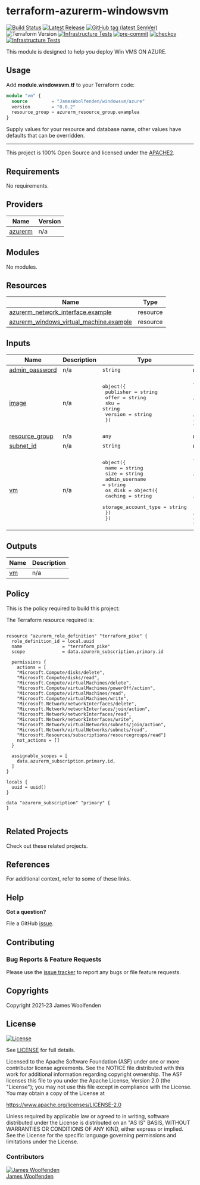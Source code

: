 # terraform-azurerm-windowsvm

[![Build Status](https://github.com/JamesWoolfenden/terraform-azurerm-windowsvm/workflows/Verify/badge.svg?branch=main)](https://github.com/JamesWoolfenden/terraform-azurerm-windowsvm)
[![Latest Release](https://img.shields.io/github/release/JamesWoolfenden/terraform-azurerm-windowsvm.svg)](https://github.com/JamesWoolfenden/terraform-azurerm-windowsvm/releases/latest)
[![GitHub tag (latest SemVer)](https://img.shields.io/github/tag/JamesWoolfenden/terraform-azurerm-windowsvm.svg?label=latest)](https://github.com/JamesWoolfenden/terraform-azurerm-windowsvm/releases/latest)
![Terraform Version](https://img.shields.io/badge/tf-%3E%3D0.14.0-blue.svg)
[![Infrastructure Tests](https://www.bridgecrew.cloud/badges/github/JamesWoolfenden/terraform-azurerm-windowsvm/cis_aws)](https://www.bridgecrew.cloud/link/badge?vcs=github&fullRepo=JamesWoolfenden%2Fterraform-azurerm-windowsvm&benchmark=CIS+AWS+V1.2)
[![pre-commit](https://img.shields.io/badge/pre--commit-enabled-brightgreen?logo=pre-commit&logoColor=white)](https://github.com/pre-commit/pre-commit)
[![checkov](https://img.shields.io/badge/checkov-verified-brightgreen)](https://www.checkov.io/)
[![Infrastructure Tests](https://www.bridgecrew.cloud/badges/github/jameswoolfenden/terraform-azurerm-windowsvm/general)](https://www.bridgecrew.cloud/link/badge?vcs=github&fullRepo=JamesWoolfenden%2Fterraform-azurerm-windowsvm&benchmark=INFRASTRUCTURE+SECURITY)

This module is designed to help you deploy Win VMS ON AZURE.

## Usage

Add **module.windowsvm.tf** to your Terraform code:

```terraform
module "vm" {
  source         = "JamesWoolfenden/windowsvm/azure"
  version        = "0.0.2"
  resource_group = azurerm_resource_group.examplea
}

```

Supply values for your resource and database name, other values have defaults that can be overridden.

---

This project is 100% Open Source and licensed under the [APACHE2](LICENSE).

<!-- BEGINNING OF PRE-COMMIT-TERRAFORM DOCS HOOK -->
## Requirements

No requirements.

## Providers

| Name | Version |
|------|---------|
| <a name="provider_azurerm"></a> [azurerm](#provider\_azurerm) | n/a |

## Modules

No modules.

## Resources

| Name | Type |
|------|------|
| [azurerm_network_interface.example](https://registry.terraform.io/providers/hashicorp/azurerm/latest/docs/resources/network_interface) | resource |
| [azurerm_windows_virtual_machine.example](https://registry.terraform.io/providers/hashicorp/azurerm/latest/docs/resources/windows_virtual_machine) | resource |

## Inputs

| Name | Description | Type | Default | Required |
|------|-------------|------|---------|:--------:|
| <a name="input_admin_password"></a> [admin\_password](#input\_admin\_password) | n/a | `string` | n/a | yes |
| <a name="input_image"></a> [image](#input\_image) | n/a | <pre>object({<br>    publisher = string<br>    offer     = string<br>    sku       = string<br>    version   = string<br>  })</pre> | <pre>{<br>  "offer": "WindowsServer",<br>  "publisher": "MicrosoftWindowsServer",<br>  "sku": "2016-Datacenter",<br>  "version": "latest"<br>}</pre> | no |
| <a name="input_resource_group"></a> [resource\_group](#input\_resource\_group) | n/a | `any` | n/a | yes |
| <a name="input_subnet_id"></a> [subnet\_id](#input\_subnet\_id) | n/a | `string` | n/a | yes |
| <a name="input_vm"></a> [vm](#input\_vm) | n/a | <pre>object({<br>    name           = string<br>    size           = string<br>    admin_username = string<br>    os_disk = object({<br>      caching              = string<br>      storage_account_type = string<br>    })<br>  })</pre> | <pre>{<br>  "admin_username": "adminuser",<br>  "name": "myfirstwinvm",<br>  "os_disk": {<br>    "caching": "ReadWrite",<br>    "storage_account_type": "Standard_LRS"<br>  },<br>  "size": "Standard_F2"<br>}</pre> | no |

## Outputs

| Name | Description |
|------|-------------|
| <a name="output_vm"></a> [vm](#output\_vm) | n/a |
<!-- END OF PRE-COMMIT-TERRAFORM DOCS HOOK -->

## Policy

This is the policy required to build this project:

<!-- BEGINNING OF PRE-COMMIT-PIKE DOCS HOOK -->
The Terraform resource required is:

```golang

resource "azurerm_role_definition" "terraform_pike" {
  role_definition_id = local.uuid
  name               = "terraform_pike"
  scope              = data.azurerm_subscription.primary.id

  permissions {
    actions = [
    "Microsoft.Compute/disks/delete",
    "Microsoft.Compute/disks/read",
    "Microsoft.Compute/virtualMachines/delete",
    "Microsoft.Compute/virtualMachines/powerOff/action",
    "Microsoft.Compute/virtualMachines/read",
    "Microsoft.Compute/virtualMachines/write",
    "Microsoft.Network/networkInterfaces/delete",
    "Microsoft.Network/networkInterfaces/join/action",
    "Microsoft.Network/networkInterfaces/read",
    "Microsoft.Network/networkInterfaces/write",
    "Microsoft.Network/virtualNetworks/subnets/join/action",
    "Microsoft.Network/virtualNetworks/subnets/read",
    "Microsoft.Resources/subscriptions/resourcegroups/read"]
    not_actions = []
  }

  assignable_scopes = [
    data.azurerm_subscription.primary.id,
  ]
}

locals {
  uuid = uuid()
}

data "azurerm_subscription" "primary" {
}


```
<!-- END OF PRE-COMMIT-PIKE DOCS HOOK -->

## Related Projects

Check out these related projects.

## References

For additional context, refer to some of these links.

## Help

**Got a question?**

File a GitHub [issue](https://github.com/JamesWoolfenden/terraform-azurerm-windowsvm/issues).

## Contributing

### Bug Reports & Feature Requests

Please use the [issue tracker](https://github.com/JamesWoolfenden/terraform-azurerm-windowsvm/issues) to report any bugs or file feature requests.

## Copyrights

Copyright 2021-23 James Woolfenden

## License

[![License](https://img.shields.io/badge/License-Apache%202.0-blue.svg)](https://opensource.org/licenses/Apache-2.0)

See [LICENSE](LICENSE) for full details.

Licensed to the Apache Software Foundation (ASF) under one
or more contributor license agreements. See the NOTICE file
distributed with this work for additional information
regarding copyright ownership. The ASF licenses this file
to you under the Apache License, Version 2.0 (the
"License"); you may not use this file except in compliance
with the License. You may obtain a copy of the License at

<https://www.apache.org/licenses/LICENSE-2.0>

Unless required by applicable law or agreed to in writing,
software distributed under the License is distributed on an
"AS IS" BASIS, WITHOUT WARRANTIES OR CONDITIONS OF ANY
KIND, either express or implied. See the License for the
specific language governing permissions and limitations
under the License.

### Contributors

[![James Woolfenden][jameswoolfenden_avatar]][jameswoolfenden_homepage]<br/>[James Woolfenden][jameswoolfenden_homepage]

[jameswoolfenden_homepage]: https://github.com/jameswoolfenden
[jameswoolfenden_avatar]: https://github.com/jameswoolfenden.png?size=150
